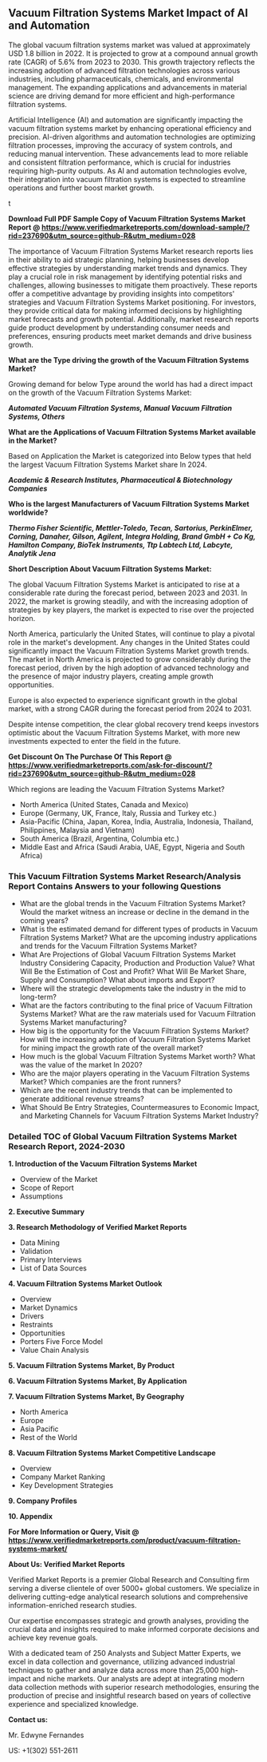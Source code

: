 <h2>Vacuum Filtration Systems Market Impact of AI and Automation</h2><p>The global vacuum filtration systems market was valued at approximately USD 1.8 billion in 2022. It is projected to grow at a compound annual growth rate (CAGR) of 5.6% from 2023 to 2030. This growth trajectory reflects the increasing adoption of advanced filtration technologies across various industries, including pharmaceuticals, chemicals, and environmental management. The expanding applications and advancements in material science are driving demand for more efficient and high-performance filtration systems.</p><p>Artificial Intelligence (AI) and automation are significantly impacting the vacuum filtration systems market by enhancing operational efficiency and precision. AI-driven algorithms and automation technologies are optimizing filtration processes, improving the accuracy of system controls, and reducing manual intervention. These advancements lead to more reliable and consistent filtration performance, which is crucial for industries requiring high-purity outputs. As AI and automation technologies evolve, their integration into vacuum filtration systems is expected to streamline operations and further boost market growth.</p>t</p><p id="" class=""><strong>Download Full PDF Sample Copy of Vacuum Filtration Systems Market Report @ <a href="https://www.verifiedmarketreports.com/download-sample/?rid=237690&utm_source=github-R&utm_medium=028" target="_blank">https://www.verifiedmarketreports.com/download-sample/?rid=237690&utm_source=github-R&utm_medium=028</a></strong></p><p>The importance of&nbsp;Vacuum Filtration Systems Market research reports lies in their ability to aid strategic planning, helping businesses develop effective strategies by understanding market trends and dynamics. They play a crucial role in risk management by identifying potential risks and challenges, allowing businesses to mitigate them proactively. These reports offer a competitive advantage by providing insights into competitors' strategies and Vacuum Filtration Systems Market positioning. For investors, they provide critical data for making informed decisions by highlighting market forecasts and growth potential. Additionally, market research reports guide product development by understanding consumer needs and preferences, ensuring products meet market demands and drive business growth.</p><p><strong>What are the&nbsp;Type driving the growth of the Vacuum Filtration Systems Market?</strong></p><p id="" class="">Growing demand for below Type around the world has had a direct impact on the growth of the Vacuum Filtration Systems Market:</p><em><strong>Automated Vacuum Filtration Systems, Manual Vacuum Filtration Systems, Others</strong></em></p><strong>What are the&nbsp;Applications&nbsp;of Vacuum Filtration Systems Market available in the Market?</strong></p><p id="" class="">Based on Application the Market is categorized into Below types that held the largest Vacuum Filtration Systems Market share In 2024.</p><em><strong>Academic & Research Institutes, Pharmaceutical & Biotechnology Companies</strong></em></p><strong>Who is the largest Manufacturers of Vacuum Filtration Systems Market worldwide?</strong></p><p><em><strong>Thermo Fisher Scientific, Mettler-Toledo, Tecan, Sartorius, PerkinElmer, Corning, Danaher, Gilson, Agilent, Integra Holding, Brand GmbH + Co Kg, Hamilton Company, BioTek Instruments, Ttp Labtech Ltd, Labcyte, Analytik Jena</strong></em></p><p id="" class=""><strong>Short Description About Vacuum Filtration Systems Market:</strong></p><p>The global Vacuum Filtration Systems Market is anticipated to rise at a considerable rate during the forecast period, between 2023 and 2031. In 2022, the market is growing steadily, and with the increasing adoption of strategies by key players, the market is expected to rise over the projected horizon.</p><p>North America, particularly the United States, will continue to play a pivotal role in the market's development. Any changes in the United States could significantly impact the Vacuum Filtration Systems Market growth trends. The market in North America is projected to grow considerably during the forecast period, driven by the high adoption of advanced technology and the presence of major industry players, creating ample growth opportunities.</p><p>Europe is also expected to experience significant growth in the global market, with a strong CAGR during the forecast period from 2024 to 2031.</p><p>Despite intense competition, the clear global recovery trend keeps investors optimistic about the Vacuum Filtration Systems Market, with more new investments expected to enter the field in the future.</p><p id="" class=""><strong>Get Discount On The Purchase Of This Report @ <a href="https://www.verifiedmarketreports.com/ask-for-discount/?rid=237690&utm_source=github-R&utm_medium=028" target="_blank">https://www.verifiedmarketreports.com/ask-for-discount/?rid=237690&utm_source=github-R&utm_medium=028</a></strong></p>Which regions are leading the Vacuum Filtration Systems Market?</p><ul><li>North America (United States, Canada and Mexico)</li><li>Europe (Germany, UK, France, Italy, Russia and Turkey etc.)</li><li>Asia-Pacific (China, Japan, Korea, India, Australia, Indonesia, Thailand, Philippines, Malaysia and Vietnam)</li><li>South America (Brazil, Argentina, Columbia etc.)</li><li>Middle East and Africa (Saudi Arabia, UAE, Egypt, Nigeria and South Africa)</li></ul><h3 id="" class="">This Vacuum Filtration Systems Market Research/Analysis Report Contains Answers to your following Questions</h3><ul><li>What are the global trends in the Vacuum Filtration Systems Market? Would the market witness an increase or decline in the demand in the coming years?</li><li>What is the estimated demand for different types of products in Vacuum Filtration Systems Market? What are the upcoming industry applications and trends for the Vacuum Filtration Systems Market?</li><li>What Are Projections of Global Vacuum Filtration Systems Market Industry Considering Capacity, Production and Production Value? What Will Be the Estimation of Cost and Profit? What Will Be Market Share, Supply and Consumption? What about imports and Export?</li><li>Where will the strategic developments take the industry in the mid to long-term?</li><li>What are the factors contributing to the final price of Vacuum Filtration Systems Market? What are the raw materials used for Vacuum Filtration Systems Market manufacturing?</li><li>How big is the opportunity for the Vacuum Filtration Systems Market? How will the increasing adoption of Vacuum Filtration Systems Market for mining impact the growth rate of the overall market?</li><li>How much is the global Vacuum Filtration Systems Market worth? What was the value of the market In 2020?</li><li>Who are the major players operating in the Vacuum Filtration Systems Market? Which companies are the front runners?</li><li>Which are the recent industry trends that can be implemented to generate additional revenue streams?</li><li>What Should Be Entry Strategies, Countermeasures to Economic Impact, and Marketing Channels for Vacuum Filtration Systems Market Industry?</li></ul><h3 id="" class="">Detailed TOC of Global Vacuum Filtration Systems Market Research Report, 2024-2030</h3><p id="" class=""><strong>1. Introduction of the Vacuum Filtration Systems Market</strong></p><ul><li>Overview of the Market</li><li>Scope of Report</li><li>Assumptions</li></ul><p id="" class=""><strong>2. Executive Summary</strong></p><p id="" class=""><strong>3. Research Methodology of Verified Market Reports</strong></p><ul><li>Data Mining</li><li>Validation</li><li>Primary Interviews</li><li>List of Data Sources</li></ul><p id="" class=""><strong>4. Vacuum Filtration Systems Market Outlook</strong></p><ul><li>Overview</li><li>Market Dynamics</li><li>Drivers</li><li>Restraints</li><li>Opportunities</li><li>Porters Five Force Model</li><li>Value Chain Analysis</li></ul><p id="" class=""><strong>5. Vacuum Filtration Systems Market, By Product</strong></p><p id="" class=""><strong>6. Vacuum Filtration Systems Market, By Application</strong></p><p id="" class=""><strong>7. Vacuum Filtration Systems Market, By Geography</strong></p><ul><li>North America</li><li>Europe</li><li>Asia Pacific</li><li>Rest of the World</li></ul><p id="" class=""><strong>8. Vacuum Filtration Systems Market Competitive Landscape</strong></p><ul><li>Overview</li><li>Company Market Ranking</li><li>Key Development Strategies</li></ul><p id="" class=""><strong>9. Company Profiles</strong></p><p id="" class=""><strong>10. Appendix</strong></p><p id="" class=""><strong>For More Information or Query, Visit @ <a href="https://www.verifiedmarketreports.com/product/vacuum-filtration-systems-market/" target="_blank">https://www.verifiedmarketreports.com/product/vacuum-filtration-systems-market/</a></strong></p><p id="" class=""><strong>About Us: Verified Market Reports</strong></p><p id="" class="">Verified Market Reports is a premier Global Research and Consulting firm serving a diverse clientele of over 5000+ global customers. We specialize in delivering cutting-edge analytical research solutions and comprehensive information-enriched research studies.</p><p id="" class="">Our expertise encompasses strategic and growth analyses, providing the crucial data and insights required to make informed corporate decisions and achieve key revenue goals.</p><p id="" class="">With a dedicated team of 250 Analysts and Subject Matter Experts, we excel in data collection and governance, utilizing advanced industrial techniques to gather and analyze data across more than 25,000 high-impact and niche markets. Our analysts are adept at integrating modern data collection methods with superior research methodologies, ensuring the production of precise and insightful research based on years of collective experience and specialized knowledge.</p><p id="" class=""><strong>Contact us:</strong></p><p id="" class="">Mr. Edwyne Fernandes</p><p id="" class="">US: +1(302) 551-2611</p>